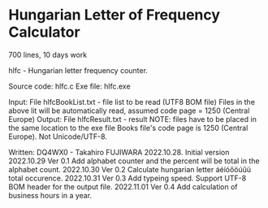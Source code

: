 # Hungarian Letter of Frequency Calculator
700 lines, 10 days work

hlfc - Hungarian letter frequency counter.

Source code:  hlfc.c
Exe    file:  hlfc.exe

   Input:   File hlfcBookList.txt   - file list to be read (UTF8 BOM file)
            Files in the above lit will be automatically read, assumed code page = 1250 (Central Europe)
   Output:  File hlfcResult.txt     - result
   NOTE:    files have to be placed in the same location to the exe file
            Books file's code page is 1250 (Central Europe).  Not Unicode/UTF-8.

   Written: DQ4WX0 - Takahiro FUJIWARA 
            2022.10.28. Initial version
            2022.10.29  Ver 0.1     Add alphabet counter and the percent will be total in the alphabet count.
            2022.10.30  Ver 0.2     Calculate hungarian letter áéíóőöúűü total occurence.
            2022.10.31  Ver 0.3     Add typeing speed.  Support UTF-8 BOM header for the output file.
            2022.11.01  Ver 0.4     Add calculation of business hours in a year.
